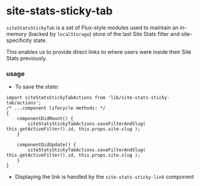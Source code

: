 site-stats-sticky-tab
=====================

`siteStatsStickyTab` is a set of Flux-style modules used to maintain an in-memory (backed by `localStorage`) store of the last Site Stats filter and site-specificity state.

This enables us to provide direct links to where users were inside their Site Stats previously.

### usage
* To save the state:

```es6
import siteStatsStickyTabActions from 'lib/site-stats-sticky-tab/actions';
/* ...component lifecycle methods: */
{
	componentDidMount() {
		siteStatsStickyTabActions.saveFilterAndSlug( this.getActiveFilter().id, this.props.site.slug );
	}

	componentDidUpdate() {
		siteStatsStickyTabActions.saveFilterAndSlug( this.getActiveFilter().id, this.props.site.slug );
	}
}
```

* Displaying the link is handled by the `site-stats-sticky-link` component
